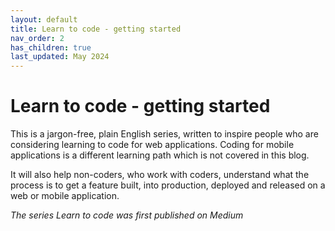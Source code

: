 ```yaml
---
layout: default
title: Learn to code - getting started
nav_order: 2
has_children: true
last_updated: May 2024
---
```


# Learn to code - getting started

This is a jargon-free, plain English series, written to inspire people who are considering learning to code for web applications. Coding for mobile applications is a different learning path which is not covered in this blog.

It will also help non-coders, who work with coders, understand what the process is to get a feature built, into production, deployed and released on a web or mobile application.

_The series Learn to code was first published on Medium_